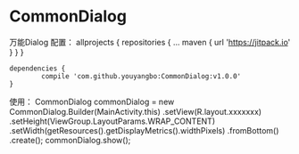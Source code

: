 # CommonDialog
万能Dialog
配置：
	allprojects {
		repositories {
			...
			maven { url 'https://jitpack.io' }
		}
	}


	dependencies {
	        compile 'com.github.youyangbo:CommonDialog:v1.0.0'
	}

使用：
 CommonDialog commonDialog = new CommonDialog.Builder(MainActivity.this)
                        .setView(R.layout.xxxxxxx)
                        .setHeight(ViewGroup.LayoutParams.WRAP_CONTENT)
                        .setWidth(getResources().getDisplayMetrics().widthPixels)
                        .fromBottom()
                        .create();
                commonDialog.show();
